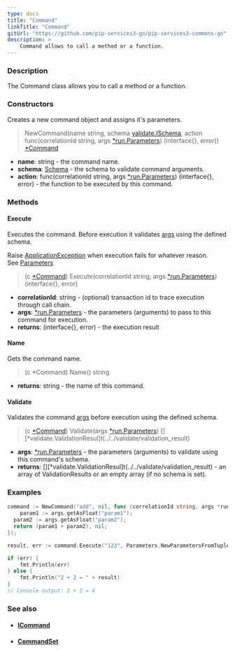 ```yaml
---
type: docs
title: "Command"
linkTitle: "Command"
gitUrl: "https://github.com/pip-services3-go/pip-services3-commons-go"
description: > 
    Command allows to call a method or a function.
---
```


### Description

The Command class allows you to call a method or a function.

### Constructors

Creates a new command object and assigns it's parameters.

> NewCommand(name string, schema [validate.ISchema](../../validate/ischema), action func(correlationId string, args [*run.Parameters](../../run/parameters)) (interface{}, error)) [*Command]()

- **name**: string - the command name.
- **schema**: [Schema](../../validate/schema) - the schema to validate command arguments.
- **action**:  func(correlationId string, args [*run.Parameters](../../run/parameters)) (interface{}, error) - the function to be executed by this command.

### Methods

#### Execute
Executes the command. Before execution it validates [args](../../run/parameters) using the defined schema.

Raise [ApplicationException](../../errors/application_exception) when execution fails for whatever reason.  
See [Parameters](../../run/parameters)

> (c [*Command]()) Execute(correlationId string, args [*run.Parameters](../../run/parameters)) (interface{}, error)

- **correlationId**: string - (optional) transaction id to trace execution through call chain.
- **args**: [*run.Parameters](../../run/parameters) - the parameters (arguments) to pass to this command for execution.
- **returns**: (interface{}, error) - the execution result

#### Name
Gets the command name.

> (c *Command) Name() string

- **returns**: string - the name of this command. 

#### Validate
Validates the command [args](../../run/parameters) before execution using the defined schema.

> (c [*Command]()) Validate(args [*run.Parameters](../../run/parameters)) [][*validate.ValidationResul]t(../../validate/validation_result)

- **args**: [*run.Parameters](../../run/parameters) - the parameters (arguments) to validate using this command's schema.
- **returns**: [][*validate.ValidationResul]t(../../validate/validation_result) - an array of ValidationResults or an empty array (if no schema is set).

### Examples

```go
command := NewCommand("add", nil, func (correlationId string, args *run.Parameters)(interface{}, err) {
	param1 := args.getAsFloat("param1");
  param2 := args.getAsFloat("param2");
  return (param1 + param2), nil;
});

result, err := command.Execute("123", Parameters.NewParametersFromTuples("param1", 2, "param2", 2))

if (err) {
	fmt.Println(err)
} else {
	fmt.Println("2 + 2 = " + result)
}
// Console output: 2 + 2 = 4

```

### See also
- #### [ICommand](../icommand)
- #### [CommandSet](../command_set) 
